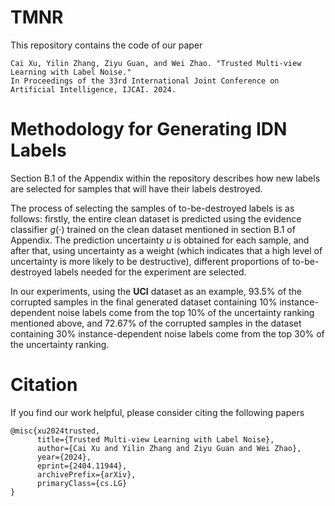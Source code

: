 # TMNR
This repository contains the code of our paper 
```
Cai Xu, Yilin Zhang, Ziyu Guan, and Wei Zhao. "Trusted Multi-view Learning with Label Noise."
In Proceedings of the 33rd International Joint Conference on Artificial Intelligence, IJCAI. 2024.
```

# Methodology for Generating IDN Labels
Section B.1 of the Appendix within the repository describes how new labels are selected for samples that will have their labels destroyed.

The process of selecting the samples of to-be-destroyed labels is as follows: firstly, the entire clean dataset is predicted using the evidence classifier $g(\cdot)$ trained on the clean dataset mentioned in section B.1 of Appendix. The prediction uncertainty $u$ is obtained for each sample, and after that, using uncertainty as a weight (which indicates that a high level of uncertainty is more likely to be destructive), different proportions of to-be-destroyed labels needed for the experiment are selected.

In our experiments, using the **UCI** dataset as an example, 93.5% of the corrupted samples in the final generated dataset containing 10% instance-dependent noise labels come from the top 10% of the uncertainty ranking mentioned above, and 72.67% of the corrupted samples in the dataset containing 30% instance-dependent noise labels come from the top 30% of the uncertainty ranking.


# Citation
If you find our work helpful, please consider citing the following papers
```
@misc{xu2024trusted,
      title={Trusted Multi-view Learning with Label Noise}, 
      author={Cai Xu and Yilin Zhang and Ziyu Guan and Wei Zhao},
      year={2024},
      eprint={2404.11944},
      archivePrefix={arXiv},
      primaryClass={cs.LG}
}
```
